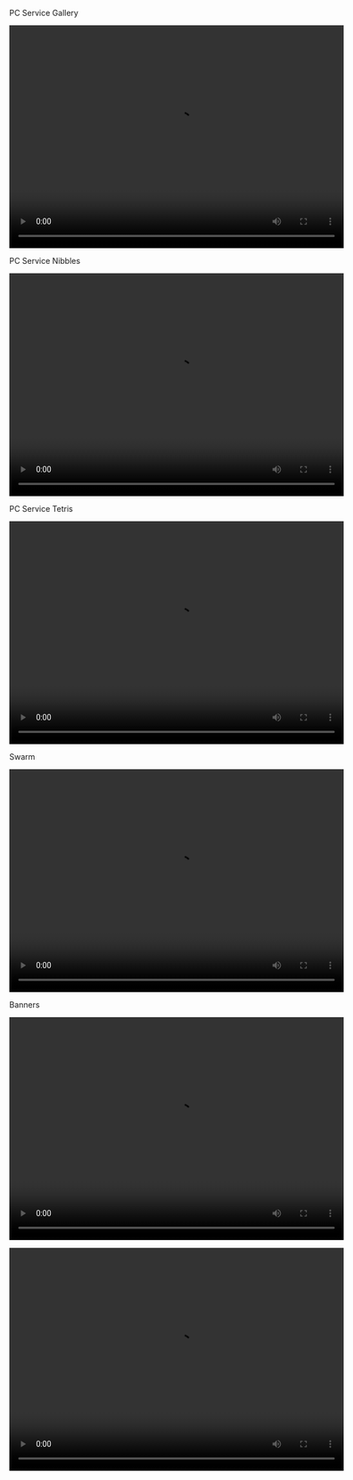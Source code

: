 PC Service Gallery

<p align="center">
<video width="600" height="400" controls>
  <source src="/videos/work/2005/PCServiceShooting.mp4" type="video/mp4">
</video>
</p>

PC Service Nibbles

<p align="center">
<video width="600" height="400" controls>
  <source src="/videos/work/2005/PCServiceNibbles.mp4" type="video/mp4">
</video>
</p>

PC Service Tetris

<p align="center">
<video width="600" height="400" controls>
  <source src="/videos/work/2005/PCServiceTetris.mp4" type="video/mp4">
</video>
</p>

Swarm

<p align="center">
<video width="600" height="400" controls>
  <source src="/videos/work/2005/Swarm.mp4" type="video/mp4">
</video>
</p>

Banners

<p align="center">
<video width="600" height="400" controls>
  <source src="/videos/work/2005/Banner1.mp4" type="video/mp4">
</video>
</p>

<p align="center">
<video width="600" height="400" controls>
  <source src="/videos/work/2005/Banner2.mp4" type="video/mp4">
</video>
</p>
